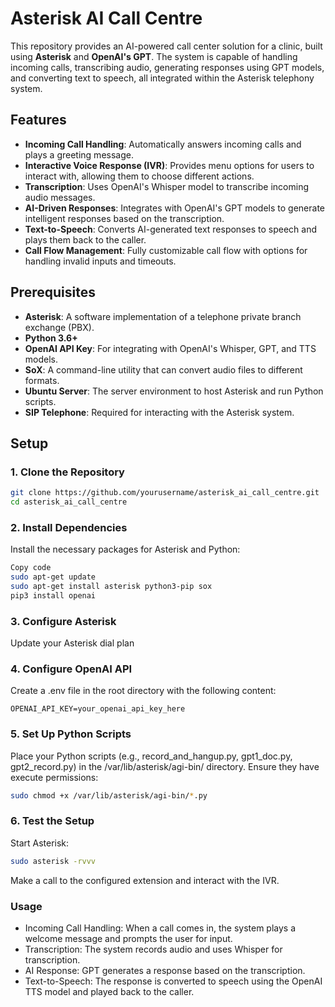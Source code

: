# Asterisk AI Call Centre

This repository provides an AI-powered call center solution for a clinic, built using **Asterisk** and **OpenAI's GPT**. The system is capable of handling incoming calls, transcribing audio, generating responses using GPT models, and converting text to speech, all integrated within the Asterisk telephony system.

## Features

- **Incoming Call Handling**: Automatically answers incoming calls and plays a greeting message.
- **Interactive Voice Response (IVR)**: Provides menu options for users to interact with, allowing them to choose different actions.
- **Transcription**: Uses OpenAI's Whisper model to transcribe incoming audio messages.
- **AI-Driven Responses**: Integrates with OpenAI's GPT models to generate intelligent responses based on the transcription.
- **Text-to-Speech**: Converts AI-generated text responses to speech and plays them back to the caller.
- **Call Flow Management**: Fully customizable call flow with options for handling invalid inputs and timeouts.

## Prerequisites

- **Asterisk**: A software implementation of a telephone private branch exchange (PBX).
- **Python 3.6+**
- **OpenAI API Key**: For integrating with OpenAI's Whisper, GPT, and TTS models.
- **SoX**: A command-line utility that can convert audio files to different formats.
- **Ubuntu Server**: The server environment to host Asterisk and run Python scripts.
- **SIP Telephone**: Required for interacting with the Asterisk system.

## Setup

### 1. Clone the Repository

```sh
git clone https://github.com/yourusername/asterisk_ai_call_centre.git
cd asterisk_ai_call_centre
```
### 2. Install Dependencies

Install the necessary packages for Asterisk and Python:

```sh
Copy code
sudo apt-get update
sudo apt-get install asterisk python3-pip sox
pip3 install openai
```
### 3. Configure Asterisk
Update your Asterisk dial plan 

### 4. Configure OpenAI API
Create a .env file in the root directory with the following content:
```env
OPENAI_API_KEY=your_openai_api_key_here
```
### 5. Set Up Python Scripts
Place your Python scripts (e.g., record_and_hangup.py, gpt1_doc.py, gpt2_record.py) in the /var/lib/asterisk/agi-bin/ directory. Ensure they have execute permissions:

```sh
sudo chmod +x /var/lib/asterisk/agi-bin/*.py
```
### 6. Test the Setup
Start Asterisk:
```sh
sudo asterisk -rvvv
```
Make a call to the configured extension and interact with the IVR.
### Usage
- Incoming Call Handling: When a call comes in, the system plays a welcome message and prompts the user for input.
- Transcription: The system records audio and uses Whisper for transcription.
- AI Response: GPT generates a response based on the transcription.
- Text-to-Speech: The response is converted to speech using the OpenAI TTS model and played back to the caller.
